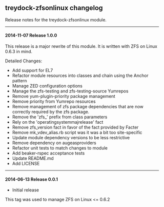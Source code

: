 ## treydock-zfsonlinux changelog

Release notes for the treydock-zfsonlinux module.

------------------------------------------

#### 2014-11-07 Release 1.0.0

This release is a major rewrite of this module.  It is written with ZFS on Linux 0.6.3 in mind.

Detailed Changes:

* Add support for EL7
* Refactor module resources into classes and chain using the Anchor pattern
* Manage ZED configuration options
* Manage the zfs-testing and zfs-testing-source Yumrepos
* Remove yum-plugin-priority package management
* Remove priority from Yumrepo resources
* Remove management of zfs package dependencies that are now correctly required by the zfs package.
* Remove the 'zfs_' prefix from class parameters
* Rely on the 'operatingsystemmajrelease' fact
* Remove zfs_version fact in favor of the fact provided by Facter
* Remove mk\_vdev\_alias.rb script was it was a bit too site-specific
* Update module dependency versions to be less restrictive
* Remove dependency on augeasproviders
* Refactor unit tests to match changes to module
* Add beaker-rspec acceptance tests
* Update README.md
* Add LICENSE


------------------------------------------

#### 2014-06-13 Release 0.0.1

* Initial release

This tag was used to manage ZFS on Linux <= 0.6.2
